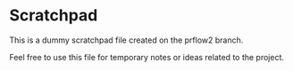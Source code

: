 # Scratchpad

This is a dummy scratchpad file created on the prflow2 branch.

Feel free to use this file for temporary notes or ideas related to the project.